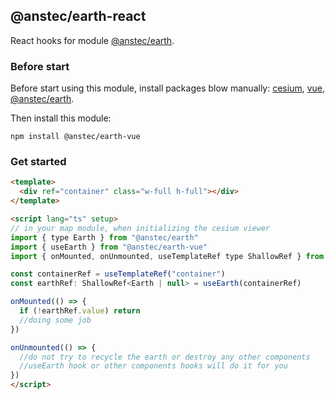 ## @anstec/earth-react

React hooks for module [@anstec/earth](https://www.npmjs.com/package/@anstec/earth).

### Before start

Before start using this module, install packages blow manually: [cesium](https://www.npmjs.com/package/cesium), [vue](https://www.npmjs.com/package/vue), [@anstec/earth](https://www.npmjs.com/package/@anstec/earth).

Then install this module:  
```shell
npm install @anstec/earth-vue
```

### Get started

```html
<template>
  <div ref="container" class="w-full h-full"></div>
</template>

<script lang="ts" setup>
// in your map module, when initializing the cesium viewer
import { type Earth } from "@anstec/earth"
import { useEarth } from "@anstec/earth-vue"
import { onMounted, onUnmounted, useTemplateRef type ShallowRef } from "vue"

const containerRef = useTemplateRef("container")
const earthRef: ShallowRef<Earth | null> = useEarth(containerRef)

onMounted(() => {
  if (!earthRef.value) return
  //doing some job
})

onUnmounted(() => {
  //do not try to recycle the earth or destroy any other components
  //useEarth hook or other components hooks will do it for you
})
</script>
```
